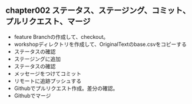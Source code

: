 ## chapter002 ステータス、ステージング、コミット、プルリクエスト、マージ
- feature Branchの作成して、checkout。
- workshopディレクトリを作成して、OriginalTextのbase.csvをコピーする
- ステータスの確認
- ステージングに追加
- ステータスの確認
- メッセージをつけてコミット
- リモートに追跡プッシュする
- Githubでプルリクエスト作成。差分の確認。
- Githubでマージ
